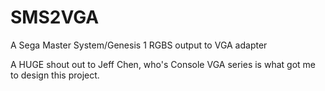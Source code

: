 # SMS2VGA
A Sega Master System/Genesis 1 RGBS output to VGA adapter

A HUGE shout out to Jeff Chen, who's Console VGA series is what got me to design this project.